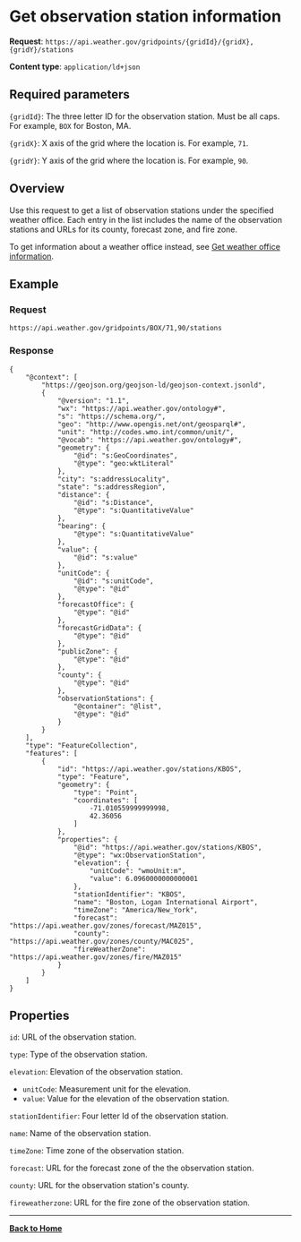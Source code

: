 # Get observation station information
**Request**: `https://api.weather.gov/gridpoints/{gridId}/{gridX},{gridY}/stations`

**Content type**: `application/ld+json`

## Required parameters

`{gridId}`: The three letter ID for the observation station. Must be all caps. For example, `BOX` for Boston, MA.

`{gridX}`: X axis of the grid where the location is. For example, `71`.

`{gridY}`: Y axis of the grid where the location is. For example, `90`.

## Overview

Use this request to get a list of observation stations under the specified weather office. Each entry in the list includes the name of the observation stations and URLs for its county, forecast zone, and fire zone. 

To get information about a weather office instead, see [Get weather office information](/weather-api-docs/offices.md).

## Example
### Request
```
https://api.weather.gov/gridpoints/BOX/71,90/stations
```

### Response
```
{
    "@context": [
        "https://geojson.org/geojson-ld/geojson-context.jsonld",
        {
            "@version": "1.1",
            "wx": "https://api.weather.gov/ontology#",
            "s": "https://schema.org/",
            "geo": "http://www.opengis.net/ont/geosparql#",
            "unit": "http://codes.wmo.int/common/unit/",
            "@vocab": "https://api.weather.gov/ontology#",
            "geometry": {
                "@id": "s:GeoCoordinates",
                "@type": "geo:wktLiteral"
            },
            "city": "s:addressLocality",
            "state": "s:addressRegion",
            "distance": {
                "@id": "s:Distance",
                "@type": "s:QuantitativeValue"
            },
            "bearing": {
                "@type": "s:QuantitativeValue"
            },
            "value": {
                "@id": "s:value"
            },
            "unitCode": {
                "@id": "s:unitCode",
                "@type": "@id"
            },
            "forecastOffice": {
                "@type": "@id"
            },
            "forecastGridData": {
                "@type": "@id"
            },
            "publicZone": {
                "@type": "@id"
            },
            "county": {
                "@type": "@id"
            },
            "observationStations": {
                "@container": "@list",
                "@type": "@id"
            }
        }
    ],
    "type": "FeatureCollection",
    "features": [
        {
            "id": "https://api.weather.gov/stations/KBOS",
            "type": "Feature",
            "geometry": {
                "type": "Point",
                "coordinates": [
                    -71.010559999999998,
                    42.36056
                ]
            },
            "properties": {
                "@id": "https://api.weather.gov/stations/KBOS",
                "@type": "wx:ObservationStation",
                "elevation": {
                    "unitCode": "wmoUnit:m",
                    "value": 6.0960000000000001
                },
                "stationIdentifier": "KBOS",
                "name": "Boston, Logan International Airport",
                "timeZone": "America/New_York",
                "forecast": "https://api.weather.gov/zones/forecast/MAZ015",
                "county": "https://api.weather.gov/zones/county/MAC025",
                "fireWeatherZone": "https://api.weather.gov/zones/fire/MAZ015"
            }
        }
    ]
}

```
## Properties

`id`: URL of the observation station.

`type`: Type of the observation station.

`elevation`: Elevation of the observation station.

* `unitCode`: Measurement unit for the elevation.
* `value`: Value for the elevation of the observation station.

`stationIdentifier`: Four letter Id of the observation station.

`name`: Name of the observation station.

`timeZone`: Time zone of the observation station.

`forecast`: URL for the forecast zone of the the observation station.

`county`: URL for the observation station's county.

`fireweatherzone`: URL for the fire zone of the observation station.

---
**[Back to Home](../README.md)**